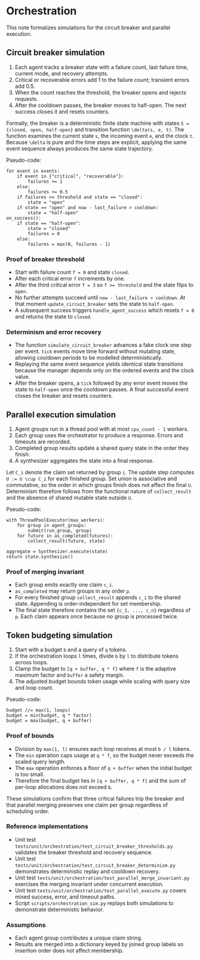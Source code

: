 # Orchestration

This note formalizes simulations for the circuit breaker and parallel
execution.

## Circuit breaker simulation

1. Each agent tracks a breaker state with a failure count, last failure
   time, current mode, and recovery attempts.
2. Critical or recoverable errors add 1 to the failure count; transient
   errors add 0.5.
3. When the count reaches the threshold, the breaker opens and rejects
   requests.
4. After the cooldown passes, the breaker moves to half-open. The next
   success closes it and resets counters.

Formally, the breaker is a deterministic finite state machine with
states ``S = {closed, open, half-open}`` and transition function
``\delta(s, e, t)``.  The function examines the current state ``s``, the
incoming event ``e``, and the clock ``t``.  Because ``\delta`` is pure
and the time steps are explicit, applying the same event sequence always
produces the same state trajectory.

Pseudo-code:

```
for event in events:
    if event in {"critical", "recoverable"}:
        failures += 1
    else:
        failures += 0.5
    if failures >= threshold and state == "closed":
        state = "open"
    if state == "open" and now - last_failure > cooldown:
        state = "half-open"
on_success():
    if state == "half-open":
        state = "closed"
        failures = 0
    else:
        failures = max(0, failures - 1)
```

### Proof of breaker threshold

- Start with failure count ``f = 0`` and state ``closed``.
- After each critical error ``f`` increments by one.
- After the third critical error ``f = 3`` so ``f >= threshold`` and the
  state flips to ``open``.
- No further attempts succeed until ``now - last_failure > cooldown``. At that
  moment ``update_circuit_breaker`` sets the state to ``half-open``.
- A subsequent success triggers ``handle_agent_success`` which resets
  ``f = 0`` and returns the state to ``closed``.

### Determinism and error recovery

- The function ``simulate_circuit_breaker`` advances a fake clock one
  step per event. ``tick`` events move time forward without mutating
  state, allowing cooldown periods to be modelled deterministically.
- Replaying the same event sequence yields identical state transitions
  because the manager depends only on the ordered events and the clock
  value.
- After the breaker opens, a ``tick`` followed by any error event moves
  the state to ``half-open`` once the cooldown passes. A final
  successful event closes the breaker and resets counters.

## Parallel execution simulation

1. Agent groups run in a thread pool with at most ``cpu_count - 1``
   workers.
2. Each group uses the orchestrator to produce a response. Errors and
   timeouts are recorded.
3. Completed group results update a shared query state in the order they
   finish.
4. A synthesizer aggregates the state into a final response.

Let ``C_i`` denote the claim set returned by group ``i``.  The update
step computes ``U := U \cup C_i`` for each finished group.  Set union is
associative and commutative, so the order in which groups finish does
not affect the final ``U``.  Determinism therefore follows from the
functional nature of ``collect_result`` and the absence of shared mutable
state outside ``U``.

Pseudo-code:

```
with ThreadPoolExecutor(max_workers):
    for group in agent_groups:
        submit(run_group, group)
    for future in as_completed(futures):
        collect_result(future, state)

aggregate = Synthesizer.execute(state)
return state.synthesize()
```

### Proof of merging invariant

- Each group emits exactly one claim ``c_i``.
- ``as_completed`` may return groups in any order ``p``.
- For every finished group ``collect_result`` appends ``c_i`` to the shared
  state. Appending is order-independent for set membership.
- The final state therefore contains the set ``{c_1, ..., c_n}`` regardless of
  ``p``. Each claim appears once because no group is processed twice.

## Token budgeting simulation

1. Start with a budget ``b`` and a query of ``q`` tokens.
2. If the orchestration loops ``l`` times, divide ``b`` by ``l`` to
   distribute tokens across loops.
3. Clamp the budget to ``[q + buffer, q * f]`` where ``f`` is the adaptive
   maximum factor and ``buffer`` a safety margin.
4. The adjusted budget bounds token usage while scaling with query size and
   loop count.

Pseudo-code:

```
budget //= max(1, loops)
budget = min(budget, q * factor)
budget = max(budget, q + buffer)
```

### Proof of bounds

- Division by ``max(1, l)`` ensures each loop receives at most ``b / l``
  tokens.
- The ``min`` operation caps usage at ``q * f``, so the budget never exceeds
  the scaled query length.
- The ``max`` operation enforces a floor of ``q + buffer`` when the initial
  budget is too small.
- Therefore the final budget lies in ``[q + buffer, q * f]`` and the sum of
  per-loop allocations does not exceed ``b``.

These simulations confirm that three critical failures trip the breaker and
that parallel merging preserves one claim per group regardless of scheduling
order.

### Reference implementations

- Unit test `tests/unit/orchestration/test_circuit_breaker_thresholds.py`
  validates the breaker threshold and recovery sequence.
- Unit test `tests/unit/orchestration/test_circuit_breaker_determinism.py`
  demonstrates deterministic replay and cooldown recovery.
- Unit test `tests/unit/orchestration/test_parallel_merge_invariant.py`
  exercises the merging invariant under concurrent execution.
- Unit test `tests/unit/orchestration/test_parallel_execute.py`
  covers mixed success, error, and timeout paths.
- Script `scripts/orchestration_sim.py` replays both simulations to
  demonstrate deterministic behavior.

### Assumptions

- Each agent group contributes a unique claim string.
- Results are merged into a dictionary keyed by joined group labels so
  insertion order does not affect membership.
